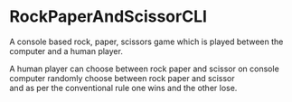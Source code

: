 # RockPaperAndScissorCLI
A console based rock, paper, scissors game which is played between the computer and a human player.

A human player can choose between rock paper and scissor on console<br>
computer randomly choose between rock paper and scissor<br>
and as per the conventional rule one wins and the other lose.<br>
